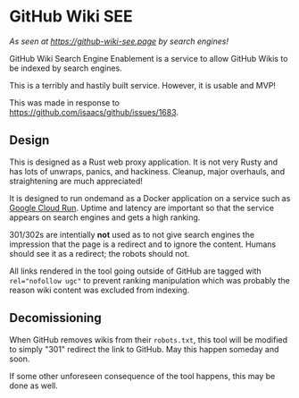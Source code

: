 # GitHub Wiki SEE

*As seen at https://github-wiki-see.page by search engines!*

GitHub Wiki Search Engine Enablement is a service to allow GitHub Wikis to be indexed by search engines.

This is a terribly and hastily built service. However, it is usable and MVP!

This was made in response to https://github.com/isaacs/github/issues/1683.

## Design

This is designed as a Rust web proxy application. It is not very Rusty and has lots of unwraps, panics, and hackiness. Cleanup, major overhauls, and straightening are much appreciated!

It is designed to run ondemand as a Docker application on a service such as [Google Cloud Run][gcr]. Uptime and latency are important so that the service appears on search engines and gets a high ranking.

301/302s are intentially **not** used as to not give search engines the impression that the page is a redirect and to
ignore the content. Humans should see it as a redirect; the robots should not.

All links rendered in the tool going outside of GitHub are tagged with `rel="nofollow ugc"` to prevent ranking
 manipulation which was probably the reason wiki content was excluded from indexing.

## Decomissioning

When GitHub removes wikis from their `robots.txt`, this tool will be modified to simply "301" redirect the link to
GitHub. May this happen someday and soon.

If some other unforeseen consequence of the tool happens, this may be done as well.

[gcr]: https://cloud.google.com/run
